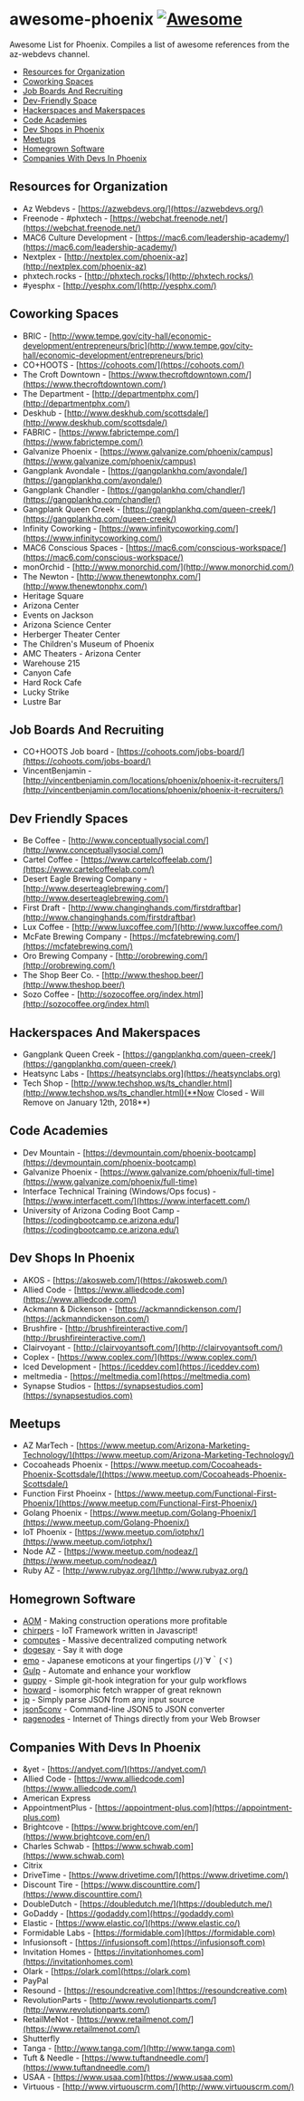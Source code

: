 # awesome-phoenix [![Awesome](https://cdn.rawgit.com/sindresorhus/awesome/d7305f38d29fed78fa85652e3a63e154dd8e8829/media/badge.svg)](https://github.com/sindresorhus/awesome)

Awesome List for Phoenix.  Compiles a list of awesome references from the az-webdevs channel.

* [Resources for Organization](#resources-for-organization)
* [Coworking Spaces](#coworking-spaces)
* [Job Boards And Recruiting](#job-boards-and-recruiting)
* [Dev-Friendly Space](#dev-friendly-spaces)
* [Hackerspaces and Makerspaces](#hackerspaces-and-makerspaces)
* [Code Academies](#code-academies)
* [Dev Shops in Phoenix](#dev-shops-in-phoenix)
* [Meetups](#meetups)
* [Homegrown Software](#homegrown-software)
* [Companies With Devs In Phoenix](#companies-with-devs-in-phoenix)

## Resources for Organization

* Az Webdevs - [https://azwebdevs.org/](https://azwebdevs.org/)
* Freenode - #phxtech - [https://webchat.freenode.net/](https://webchat.freenode.net/)
* MAC6 Culture Development - [https://mac6.com/leadership-academy/](https://mac6.com/leadership-academy/)
* Nextplex - [http://nextplex.com/phoenix-az](http://nextplex.com/phoenix-az)
* phxtech.rocks - [http://phxtech.rocks/](http://phxtech.rocks/)
* #yesphx - [http://yesphx.com/](http://yesphx.com/)

## Coworking Spaces

* BRIC - [http://www.tempe.gov/city-hall/economic-development/entrepreneurs/bric](http://www.tempe.gov/city-hall/economic-development/entrepreneurs/bric)
* CO+HOOTS - [https://cohoots.com/](https://cohoots.com/)
* The Croft Downtown - [https://www.thecroftdowntown.com/](https://www.thecroftdowntown.com/)
* The Department - [http://departmentphx.com/](http://departmentphx.com/)
* Deskhub - [http://www.deskhub.com/scottsdale/](http://www.deskhub.com/scottsdale/)
* FABRIC - [https://www.fabrictempe.com/](https://www.fabrictempe.com/)
* Galvanize Phoenix - [https://www.galvanize.com/phoenix/campus](https://www.galvanize.com/phoenix/campus)
* Gangplank Avondale - [https://gangplankhq.com/avondale/](https://gangplankhq.com/avondale/)
* Gangplank Chandler - [https://gangplankhq.com/chandler/](https://gangplankhq.com/chandler/)
* Gangplank Queen Creek - [https://gangplankhq.com/queen-creek/](https://gangplankhq.com/queen-creek/)
* Infinity Coworking - [https://www.infinitycoworking.com/](https://www.infinitycoworking.com/)
* MAC6 Conscious Spaces - [https://mac6.com/conscious-workspace/](https://mac6.com/conscious-workspace/)
* monOrchid - [http://www.monorchid.com/](http://www.monorchid.com/)
* The Newton - [http://www.thenewtonphx.com/](http://www.thenewtonphx.com/)
* Heritage Square
* Arizona Center
* Events on Jackson
* Arizona Science Center
* Herberger Theater Center
* The Children's Museum of Phoenix
* AMC Theaters - Arizona Center
* Warehouse 215
* Canyon Cafe
* Hard Rock Cafe
* Lucky Strike
* Lustre Bar

## Job Boards And Recruiting

* CO+HOOTS Job board - [https://cohoots.com/jobs-board/](https://cohoots.com/jobs-board/)
* VincentBenjamin - [http://vincentbenjamin.com/locations/phoenix/phoenix-it-recruiters/](http://vincentbenjamin.com/locations/phoenix/phoenix-it-recruiters/)

## Dev Friendly Spaces
* Be Coffee - [http://www.conceptuallysocial.com/](http://www.conceptuallysocial.com/)
* Cartel Coffee - [https://www.cartelcoffeelab.com/](https://www.cartelcoffeelab.com/)
* Desert Eagle Brewing Company - [http://www.deserteaglebrewing.com/](http://www.deserteaglebrewing.com/)
* First Draft - [http://www.changinghands.com/firstdraftbar](http://www.changinghands.com/firstdraftbar)
* Lux Coffee - [http://www.luxcoffee.com/](http://www.luxcoffee.com/)
* McFate Brewing Company - [https://mcfatebrewing.com/](https://mcfatebrewing.com/)
* Oro Brewing Company - [http://orobrewing.com/](http://orobrewing.com/)
* The Shop Beer Co. - [http://www.theshop.beer/](http://www.theshop.beer/)
* Sozo Coffee - [http://sozocoffee.org/index.html](http://sozocoffee.org/index.html)

## Hackerspaces And Makerspaces

* Gangplank Queen Creek - [https://gangplankhq.com/queen-creek/](https://gangplankhq.com/queen-creek/)
* Heatsync Labs - [https://heatsynclabs.org](https://heatsynclabs.org)
* Tech Shop - [http://www.techshop.ws/ts_chandler.html](http://www.techshop.ws/ts_chandler.html)(**Now Closed - Will Remove on January 12th, 2018**)

## Code Academies

* Dev Mountain - [https://devmountain.com/phoenix-bootcamp](https://devmountain.com/phoenix-bootcamp)
* Galvanize Phoenix - [https://www.galvanize.com/phoenix/full-time](https://www.galvanize.com/phoenix/full-time)
* Interface Technical Training (Windows/Ops focus) - [https://www.interfacett.com/](https://www.interfacett.com/)
* University of Arizona Coding Boot Camp - [https://codingbootcamp.ce.arizona.edu/](https://codingbootcamp.ce.arizona.edu/)

## Dev Shops In Phoenix

* AKOS - [https://akosweb.com/](https://akosweb.com/)
* Allied Code - [https://www.alliedcode.com](https://www.alliedcode.com/)
* Ackmann & Dickenson - [https://ackmanndickenson.com/](https://ackmanndickenson.com/)
* Brushfire - [http://brushfireinteractive.com/](http://brushfireinteractive.com/)
* Clairvoyant - [http://clairvoyantsoft.com/](http://clairvoyantsoft.com/)
* Coplex - [https://www.coplex.com/](https://www.coplex.com/)
* Iced Development - [https://iceddev.com](https://iceddev.com)
* meltmedia - [https://meltmedia.com](https://meltmedia.com)
* Synapse Studios - [https://synapsestudios.com](https://synapsestudios.com)

## Meetups

* AZ MarTech - [https://www.meetup.com/Arizona-Marketing-Technology/](https://www.meetup.com/Arizona-Marketing-Technology/)
* Cocoaheads Phoenix - [https://www.meetup.com/Cocoaheads-Phoenix-Scottsdale/](https://www.meetup.com/Cocoaheads-Phoenix-Scottsdale/)
* Function First Phoeinx - [https://www.meetup.com/Functional-First-Phoenix/](https://www.meetup.com/Functional-First-Phoenix/)
* Golang Phoenix - [https://www.meetup.com/Golang-Phoenix/](https://www.meetup.com/Golang-Phoenix/)
* IoT Phoenix - [https://www.meetup.com/iotphx/](https://www.meetup.com/iotphx/)
* Node AZ - [https://www.meetup.com/nodeaz/](https://www.meetup.com/nodeaz/)
* Ruby AZ - [http://www.rubyaz.org/](http://www.rubyaz.org/)

## Homegrown Software

* [AOM](http://www.constructionprofitability.com) - Making construction operations more profitable
* [chirpers](https://chirpers.com) - IoT Framework written in Javascript!
* [computes](http://computes.io/) - Massive decentralized computing network
* [dogesay](https://github.com/therealklanni/dogesay) - Say it with doge
* [emo](https://github.com/w33ble/emo) - Japanese emoticons at your fingertips (ﾉ)´∀｀(ヾ)
* [Gulp](https://gulpjs.com) - Automate and enhance your workflow
* [guppy](https://github.com/therealklanni/git-guppy) - Simple git-hook integration for your gulp workflows
* [howard](https://github.com/samrocksc/howard) - isomorphic fetch wrapper of great reknown
* [jp](https://github.com/therealklanni/jp) - Simply parse JSON from any input source
* [json5conv](https://github.com/therealklanni/json5conv-cli) - Command-line JSON5 to JSON converter
* [pagenodes](https://pagenodes.com) - Internet of Things directly from your Web Browser

## Companies With Devs In Phoenix

* &yet - [https://andyet.com/](https://andyet.com/)
* Allied Code - [https://www.alliedcode.com](https://www.alliedcode.com/)
* American Express
* AppointmentPlus - [https://appointment-plus.com](https://appointment-plus.com)
* Brightcove - [https://www.brightcove.com/en/](https://www.brightcove.com/en/)
* Charles Schwab - [https://www.schwab.com](https://www.schwab.com)
* Citrix
* DriveTime - [https://www.drivetime.com/](https://www.drivetime.com/)
* Discount Tire - [https://www.discounttire.com/](https://www.discounttire.com/)
* DoubleDutch - [https://doubledutch.me/](https://doubledutch.me/)
* GoDaddy - [https://godaddy.com](https://godaddy.com)
* Elastic - [https://www.elastic.co/](https://www.elastic.co/)
* Formidable Labs - [https://formidable.com](https://formidable.com)
* Infusionsoft - [https://infusionsoft.com](https://infusionsoft.com)
* Invitation Homes - [https://invitationhomes.com](https://invitationhomes.com)
* Olark - [https://olark.com](https://olark.com)
* PayPal
* Resound - [https://resoundcreative.com](https://resoundcreative.com)
* RevolutionParts - [http://www.revolutionparts.com/](http://www.revolutionparts.com/)
* RetailMeNot - [https://www.retailmenot.com/](https://www.retailmenot.com/)
* Shutterfly
* Tanga - [http://www.tanga.com/](http://www.tanga.com)
* Tuft & Needle - [https://www.tuftandneedle.com/](https://www.tuftandneedle.com/)
* USAA - [https://www.usaa.com](https://www.usaa.com)
* Virtuous - [http://www.virtuouscrm.com/](http://www.virtuouscrm.com/)
